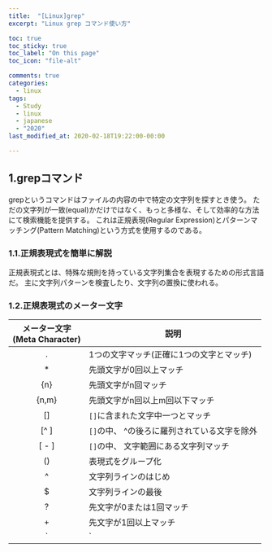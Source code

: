 ```yaml
---
title:  "[Linux]grep"
excerpt: "Linux grep コマンド使い方"

toc: true
toc_sticky: true
toc_label: "On this page"
toc_icon: "file-alt"

comments: true
categories:
  - linux
tags:
  - Study
  - linux
  - japanese
  - "2020"
last_modified_at: 2020-02-18T19:22:00-00:00

---
```


## 1.grepコマンド
grepというコマンドはファイルの内容の中で特定の文字列を探すとき使う。
ただの文字列が一致(equal)かだけではなく、もっと多様な、そして効率的な方法にて検索機能を提供する。
これは正規表現(Regular Expression)とパターンマッチング(Pattern Matching)という方式を使用するのである。

### 1.1.正規表現式を簡単に解説
正規表現式とは、特殊な規則を持っている文字列集合を表現するための形式言語だ。
主に文字列パターンを検査したり、文字列の置換に使われる。

### 1.2.正規表現式のメーター文字


|メーター文字<br>(Meta Character) |説明 |
|:-----:|----|
| . |1つの文字マッチ(正確に1つの文字とマッチ)|
| * |先頭文字が0回以上マッチ|
| {n} |先頭文字がn回マッチ|
| {n,m} |先頭文字がn回以上m回以下マッチ|
| [] | `[]`に含まれた文字中一つとマッチ |
| [^ ] | `[]`の中、 ^の後ろに羅列されている文字を除外 |
| [ - ] | `[]`の中、 文字範囲にある文字列マッチ|
| () | 表現式をグループ化 |
| ^ | 文字列ラインのはじめ |
| $ | 文字列ラインの最後 |
| ? | 先文字が0または1回マッチ |
| + | 先文字が1回以上マッチ |
| `|` | 論理式`OR` |